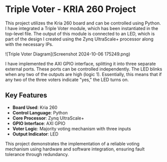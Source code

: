 # Triple Voter - KRIA 260 Project

This project utilizes the Kria 260 board and can be controlled using Python. I have integrated a Triple Voter module, which has been instantiated in the top-level file. The output of this module is connected to an LED, which is part of the design I created using the Zynq UltraScale+ processor along with the necessary IPs.

![Triple Voter Diagram](Screenshot 2024-10-06 175249.png) 

I have implemented the AXI GPIO interface, splitting it into three separate external ports. These ports can be controlled independently. The LED blinks when any two of the outputs are high (logic 1). Essentially, this means that if any two of the three voters indicate "yes," the LED turns on.

## Key Features
- **Board Used**: Kria 260
- **Control Language**: Python
- **Core Processor**: Zynq UltraScale+
- **GPIO Interface**: AXI GPIO
- **Voter Logic**: Majority voting mechanism with three inputs
- **Output Indicator**: LED

This project demonstrates the implementation of a reliable voting mechanism using hardware and software integration, ensuring fault tolerance through redundancy.
